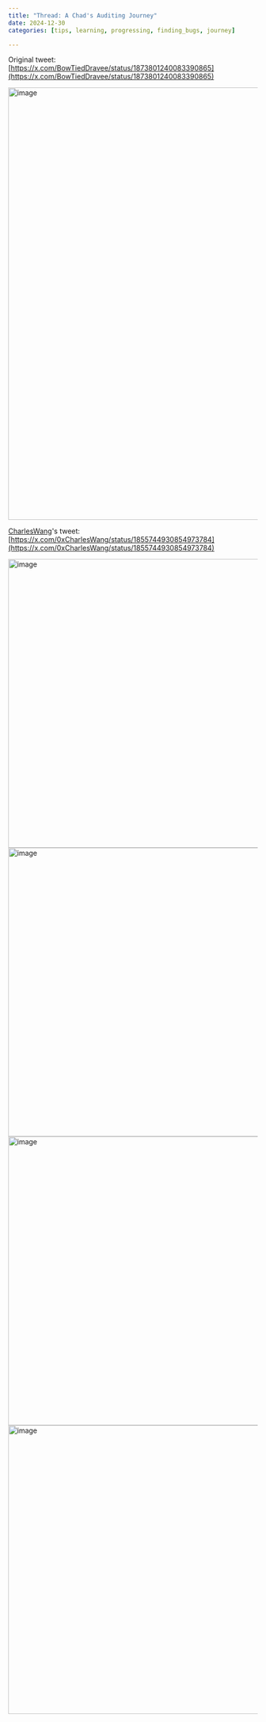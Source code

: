 ```yaml
---
title: "Thread: A Chad's Auditing Journey"
date: 2024-12-30
categories: [tips, learning, progressing, finding_bugs, journey]

---
```


Original tweet: [https://x.com/BowTiedDravee/status/1873801240083390865](https://x.com/BowTiedDravee/status/1873801240083390865)

<img width="873" alt="image" src="https://github.com/user-attachments/assets/b1598cb2-98fb-4b41-865d-d5e91294776d" />

[CharlesWang](https://x.com/0xCharlesWang)'s tweet: [https://x.com/0xCharlesWang/status/1855744930854973784](https://x.com/0xCharlesWang/status/1855744930854973784)

<img width="583" alt="image" src="https://github.com/user-attachments/assets/7292b732-97d4-45df-b343-6ad1f962b77e" />

<img width="583" alt="image" src="https://github.com/user-attachments/assets/f4c07172-1006-4d87-b07b-08f0993f6e65" />

<img width="583" alt="image" src="https://github.com/user-attachments/assets/b8d9c9f0-ac1a-438d-9f6a-19fce4087e52" />

<img width="583" alt="image" src="https://github.com/user-attachments/assets/6b2856c6-e714-4687-b0ec-f1261a68e13a" />

